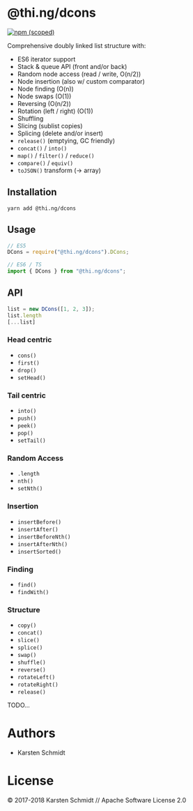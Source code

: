 # @thi.ng/dcons

[![npm (scoped)](https://img.shields.io/npm/v/@thi.ng/dcons.svg)](https://www.npmjs.com/package/@thi.ng/dcons)

Comprehensive doubly linked list structure with:

- ES6 iterator support
- Stack & queue API (front and/or back)
- Random node access (read / write, O(n/2))
- Node insertion (also w/ custom comparator)
- Node finding (O(n))
- Node swaps (O(1))
- Reversing (O(n/2))
- Rotation (left / right) (O(1))
- Shuffling
- Slicing (sublist copies)
- Splicing (delete and/or insert)
- `release()` (emptying, GC friendly)
- `concat()` / `into()`
- `map()` / `filter()` / `reduce()`
- `compare()` / `equiv()`
- `toJSON()` transform (-> array)

## Installation

```
yarn add @thi.ng/dcons
```

## Usage

```js
// ES5
DCons = require("@thi.ng/dcons").DCons;

// ES6 / TS
import { DCons } from "@thi.ng/dcons";
```

## API

```js
list = new DCons([1, 2, 3]);
list.length
[...list]
```

### Head centric

- `cons()`
- `first()`
- `drop()`
- `setHead()`

### Tail centric

- `into()`
- `push()`
- `peek()`
- `pop()`
- `setTail()`

### Random Access

- `.length`
- `nth()`
- `setNth()`

### Insertion

- `insertBefore()`
- `insertAfter()`
- `insertBeforeNth()`
- `insertAfterNth()`
- `insertSorted()`

### Finding

- `find()`
- `findWith()`

### Structure

- `copy()`
- `concat()`
- `slice()`
- `splice()`
- `swap()`
- `shuffle()`
- `reverse()`
- `rotateLeft()`
- `rotateRight()`
- `release()`

TODO...

# Authors

- Karsten Schmidt

# License

&copy; 2017-2018 Karsten Schmidt // Apache Software License 2.0
